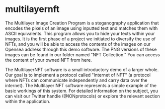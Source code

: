 # multilayernft
The Multilayer Image Creation Program is a steganography application that encodes the pixels of an image using inputted text and matches them with ASCII equivalents. This program allows you to hide your texts within your images. It is the first phase of a project we initiated to diversify the use of NFTs, and you will be able to access the contents of the images on our Opensea address through this demo software. The PNG versions of these images can be found in our folder named "NFT Collection." You can access the content of your owned NFT from here.

The MultilayerNFT software is a small introductory demo of a larger whole. Our goal is to implement a protocol called "Internet of NFT" (a protocol where NFTs can communicate independently and carry data over the internet). The Multilayer NFT software represents a simple example of the basic workings of this system. For detailed information on the subject, you can visit our Twitter handle (@IONprotocols) or explore the relevant section within the application.
